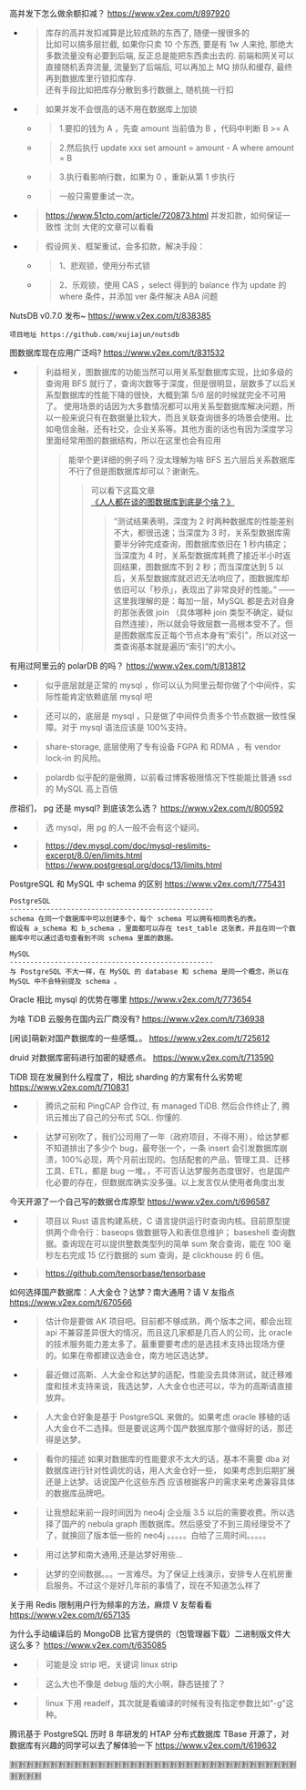 
高并发下怎么做余额扣减？ https://www.v2ex.com/t/897920
- > 库存的高并发扣减算是比较成熟的东西了, 随便一搜很多的 <br> 比如可以搞多层拦截, 如果你只卖 10 个东西, 要是有 1w 人来抢, 那绝大多数流量没有必要到后端, 反正总是能把东西卖出去的. 前端和网关可以直接随机丢弃流量, 流量到了后端后, 可以再加上 MQ 排队和缓存, 最终再到数据库里行锁扣库存. <br> 还有手段比如把库存分散到多行数据上, 随机挑一行扣
- > 如果并发不会很高的话不用在数据库上加锁
  * > 1.要扣的钱为 A ，先查 amount 当前值为 B ，代码中判断 B >= A
  * > 2.然后执行 update xxx set amount = amount - A where amount = B
  * > 3.执行看影响行数，如果为 0 ，重新从第 1 步执行
  * > 一般只需要重试一次。
- > https://www.51cto.com/article/720873.html 并发扣款，如何保证一致性 沈剑 大佬的文章可以看看
- > 假设网关、框架重试，会多扣款，解决手段：
  * > 1、悲观锁，使用分布式锁
  * > 2、乐观锁，使用 CAS ，select 得到的 balance 作为 update 的 where 条件，并添加 ver 条件解决 ABA 问题

NutsDB v0.7.0 发布~ https://www.v2ex.com/t/838385
```console
项目地址 https://github.com/xujiajun/nutsdb
```

图数据库现在应用广泛吗? https://www.v2ex.com/t/831532
- > 利益相关，图数据库的功能当然可以用关系型数据库实现，比如多级的查询用 BFS 就行了，查询次数等于深度，但是很明显，层数多了以后关系型数据库的性能下降的很快，大概到第 5/6 层的时候就完全不可用了。
使用场景的话因为大多数情况都可以用关系型数据库解决问题，所以一般来说只有在数据量比较大，而且关联查询很多的场景会使用。比如电信金融，还有社交，企业关系等。其他方面的话也有因为深度学习里面经常用图的数据结构，所以在这里也会有应用
  >> 能举个更详细的例子吗？没太理解为啥 BFS 五六层后关系数据库不行了但是图数据库却可以？谢谢先。
  >>> 可以看下这篇文章 [《人人都在谈的图数据库到底是个啥？》](https://bbs.huaweicloud.com/blogs/265577)
  >>>> “测试结果表明，深度为 2 时两种数据库的性能差别不大，都很迅速；当深度为 3 时，关系型数据库需要半分钟完成查询，图数据库依旧在 1 秒内搞定；当深度为 4 时，关系型数据库耗费了接近半小时返回结果，图数据库不到 2 秒；而当深度达到 5 以后，关系型数据库就迟迟无法响应了，图数据库却依旧可以「秒杀」，表现出了非常良好的性能。” —— 这里我理解的是：每加一层，MySQL 都是去对自身的那张表做 join （具体哪种 join 类型不确定，疑似自然连接），所以就会导致层数一高根本受不了。但是图数据库反正每个节点本身有“索引”，所以对这一类查询基本就是遍历“索引”的大小。

有用过阿里云的 polarDB 的吗？ https://www.v2ex.com/t/813812
- > 似乎底层就是正常的 mysql ，你可以认为阿里云帮你做了个中间件，实际性能肯定依赖底层 mysql 吧
- > 还可以的，底层是 mysql ，只是做了中间件负责多个节点数据一致性保障。对于 mysql 语法应该是 100%支持。
- > share-storage, 底层使用了专有设备 FGPA 和 RDMA ，有 vendor lock-in 的风险。
- > polardb 似乎配的是傲腾，以前看过博客极限情况下性能能比普通 ssd 的 MySQL 高上百倍

彦祖们， pg 还是 mysql? 到底该怎么选？ https://www.v2ex.com/t/800592
- > 选 mysql，用 pg 的人一般不会有这个疑问。
- > https://dev.mysql.com/doc/mysql-reslimits-excerpt/8.0/en/limits.html <br> https://www.postgresql.org/docs/13/limits.html

PostgreSQL 和 MySQL 中 schema 的区别 https://www.v2ex.com/t/775431
```console
PostgreSQL
--------------------------------------------------
schema 在同一个数据库中可以创建多个，每个 schema 可以拥有相同表名的表。
假设有 a_schema 和 b_schema ，里面都可以存在 test_table 这张表，并且在同一个数据库中可以通过语句查看到不同 schema 里面的数据。

MySQL
--------------------------------------------------
与 PostgreSQL 不大一样，在 MySQL 的 database 和 schema 是同一个概念，所以在 MySQL 中不会特别提及 schema 。
```

Oracle 相比 mysql 的优势在哪里 https://www.v2ex.com/t/773654

为啥 TiDB 云服务在国内云厂商没有? https://www.v2ex.com/t/736938

[闲谈]萌新对国产数据库的一些感慨。。 https://www.v2ex.com/t/725612

druid 对数据库密码进行加密的疑惑点。 https://www.v2ex.com/t/713590

TiDB 现在发展到什么程度了，相比 sharding 的方案有什么劣势呢 https://www.v2ex.com/t/710831
- > 腾讯之前和 PingCAP 合作过, 有 managed TiDB. 然后合作终止了, 腾讯云推出了自己的分布式 SQL. 你懂的.
- > 达梦可别吹了，我们公司用了一年（政府项目，不得不用），给达梦都不知道排出了多少个 bug，最夸张一个，一条 insert 会引发数据库崩溃，100%必现，两个月前出现的。包括配套的产品，管理工具、迁移工具、ETL，都是 bug 一堆。，不可否认达梦服务态度很好，也是国产化必要的存在，但数据库确实没多强。以上发言仅从使用者角度出发

今天开源了一个自己写的数据仓库原型 https://www.v2ex.com/t/696587
- > 项目以 Rust 语言构建系统，C 语言提供运行时查询内核。目前原型提供两个命令行：baseops 做数据导入和表信息维护； baseshell 查询数据。查询现在可以提供整数类型列的简单 sum 聚合查询，能在 100 毫秒左右完成 15 亿行数据的 sum 查询，是 clickhouse 的 6 倍。
- > https://github.com/tensorbase/tensorbase

如何选择国产数据库：人大金仓？达梦？南大通用？请 V 友指点 https://www.v2ex.com/t/670566
- > 估计你是要做 AK 项目吧。目前都不够成熟，两个版本之间，都会出现 api 不兼容差异很大的情况，而且这几家都是几百人的公司，比 oracle 的技术服务能力差太多了。最重要要考虑的是选技术支持出现场方便的。如果在帝都建议选金仓，南方地区选达梦。
- > 最近做过高斯、人大金仓和达梦的适配，性能没去具体测试，就迁移难度和技术支持来说，我选达梦，人大金仓也还可以，华为的高斯请直接放弃。
- > 人大金仓好象是基于 PostgreSQL 来做的。如果考虑 oracle 移植的话 人大金仓不二选择。但是要说这两个国产数据库那个做得好的话，那还得是达梦。
- > 看你的描述 如果对数据库的性能要求不太大的话，基本不需要 dba 对数据库进行针对性调优的话，用人大金仓好一些， 如果考虑到后期扩展还是上达梦。话说国产化这些东西 应该根据客户的需求来考虑兼容具体的数据库品牌吧。
- > 让我想起来前一段时间因为 neo4j 企业版 3.5 以后的需要收费。所以选择了国产的 nebula graph 图数据库。然后感受了不到三周经理受不了了，就换回了版本低一些的 neo4j 。。。。。白给了三周时间。。。。。
- > 用过达梦和南大通用,还是达梦好用些...
- > 达梦的空间数据。。。一言难尽。为了保证上线演示，安排专人在机房重启服务。不过这个是好几年前的事情了，现在不知道怎么样了

关于用 Redis 限制用户行为频率的方法，麻烦 V 友帮看看 https://www.v2ex.com/t/657135

为什么手动编译后的 MongoDB 比官方提供的（包管理器下载）二进制版文件大这么多？ https://www.v2ex.com/t/635085
- > 可能是没 strip 吧，关键词 linux strip
- > 这么大也不像是 debug 版的大小啊，静态链接了？
- > linux 下用 readelf，其次就是看编译的时候有没有指定参数比如"-g"这种。

腾讯基于 PostgreSQL 历时 8 年研发的 HTAP 分布式数据库 TBase 开源了，对数据库有兴趣的同学可以去了解体验一下 https://www.v2ex.com/t/619632

:u5272::u5272::u5272::u5272::u5272::u5272::u5272::u5272::u5272::u5272::u5272::u5272::u5272::u5272::u5272::u5272::u5272::u5272::u5272::u5272::u5272::u5272::u5272::u5272::u5272::u5272::u5272::u5272::u5272::u5272::u5272::u5272::u5272::u5272::u5272::u5272::u5272::u5272::u5272::u5272:
